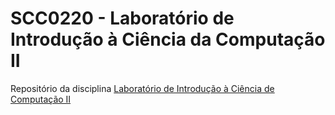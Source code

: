 # SCC0220 - Laboratório de Introdução à Ciência da Computação II

Repositório da disciplina [Laboratório de Introdução à Ciência de Computação II](https://uspdigital.usp.br/jupiterweb/obterDisciplina?sgldis=SCC0220&verdis=1)
